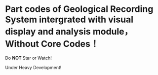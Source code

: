 # Part codes of **Geological Recording System** intergrated with visual display and analysis module，**Without** Core Codes！ 

Do **NOT** Star or Watch!

Under Heavy Development! 
